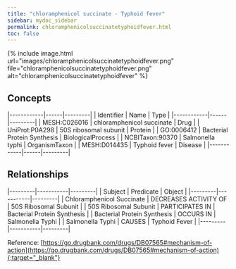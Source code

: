 ```yaml
---
title: "chloramphenicol succinate - Typhoid fever"
sidebar: mydoc_sidebar
permalink: chloramphenicolsuccinatetyphoidfever.html
toc: false 
---
```


{% include image.html url="images/chloramphenicolsuccinatetyphoidfever.png" file="chloramphenicolsuccinatetyphoidfever.png" alt="chloramphenicolsuccinatetyphoidfever" %}

## Concepts

|------------|------|---------|
| Identifier | Name | Type    |
|------------|------|---------|
| MESH:C026016 | chloramphenicol succinate | Drug |
| UniProt:P0A298 | 50S ribosomal subunit | Protein |
| GO:0006412 | Bacterial Protein Synthesis | BiologicalProcess |
| NCBITaxon:90370 | Salmonella typhi | OrganismTaxon |
| MESH:D014435 | Typhoid fever | Disease |
|------------|------|---------|

## Relationships

|---------|-----------|---------|
| Subject | Predicate | Object  |
|---------|-----------|---------|
| Chloramphenicol Succinate | DECREASES ACTIVITY OF | 50S Ribosomal Subunit |
| 50S Ribosomal Subunit | PARTICIPATES IN | Bacterial Protein Synthesis |
| Bacterial Protein Synthesis | OCCURS IN | Salmonella Typhi |
| Salmonella Typhi | CAUSES | Typhoid Fever |
|---------|-----------|---------|

Reference: [https://go.drugbank.com/drugs/DB07565#mechanism-of-action](https://go.drugbank.com/drugs/DB07565#mechanism-of-action){:target="_blank"}